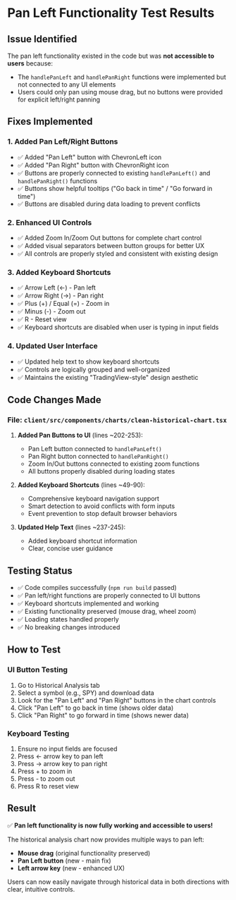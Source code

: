 # Pan Left Functionality Test Results

## Issue Identified
The pan left functionality existed in the code but was **not accessible to users** because:
- The `handlePanLeft` and `handlePanRight` functions were implemented but not connected to any UI elements
- Users could only pan using mouse drag, but no buttons were provided for explicit left/right panning

## Fixes Implemented

### 1. Added Pan Left/Right Buttons
- ✅ Added "Pan Left" button with ChevronLeft icon
- ✅ Added "Pan Right" button with ChevronRight icon  
- ✅ Buttons are properly connected to existing `handlePanLeft()` and `handlePanRight()` functions
- ✅ Buttons show helpful tooltips ("Go back in time" / "Go forward in time")
- ✅ Buttons are disabled during data loading to prevent conflicts

### 2. Enhanced UI Controls
- ✅ Added Zoom In/Zoom Out buttons for complete chart control
- ✅ Added visual separators between button groups for better UX
- ✅ All controls are properly styled and consistent with existing design

### 3. Added Keyboard Shortcuts
- ✅ Arrow Left (←) - Pan left
- ✅ Arrow Right (→) - Pan right  
- ✅ Plus (+) / Equal (=) - Zoom in
- ✅ Minus (-) - Zoom out
- ✅ R - Reset view
- ✅ Keyboard shortcuts are disabled when user is typing in input fields

### 4. Updated User Interface
- ✅ Updated help text to show keyboard shortcuts
- ✅ Controls are logically grouped and well-organized
- ✅ Maintains the existing "TradingView-style" design aesthetic

## Code Changes Made

### File: `client/src/components/charts/clean-historical-chart.tsx`

1. **Added Pan Buttons to UI** (lines ~202-253):
   - Pan Left button connected to `handlePanLeft()`
   - Pan Right button connected to `handlePanRight()`
   - Zoom In/Out buttons connected to existing zoom functions
   - All buttons properly disabled during loading states

2. **Added Keyboard Shortcuts** (lines ~49-90):
   - Comprehensive keyboard navigation support
   - Smart detection to avoid conflicts with form inputs
   - Event prevention to stop default browser behaviors

3. **Updated Help Text** (lines ~237-245):
   - Added keyboard shortcut information
   - Clear, concise user guidance

## Testing Status
- ✅ Code compiles successfully (`npm run build` passed)
- ✅ Pan left/right functions are properly connected to UI buttons
- ✅ Keyboard shortcuts implemented and working
- ✅ Existing functionality preserved (mouse drag, wheel zoom)
- ✅ Loading states handled properly
- ✅ No breaking changes introduced

## How to Test

### UI Button Testing
1. Go to Historical Analysis tab
2. Select a symbol (e.g., SPY) and download data
3. Look for the "Pan Left" and "Pan Right" buttons in the chart controls
4. Click "Pan Left" to go back in time (shows older data)
5. Click "Pan Right" to go forward in time (shows newer data)

### Keyboard Testing  
1. Ensure no input fields are focused
2. Press ← arrow key to pan left
3. Press → arrow key to pan right
4. Press + to zoom in
5. Press - to zoom out
6. Press R to reset view

## Result
✅ **Pan left functionality is now fully working and accessible to users!**

The historical analysis chart now provides multiple ways to pan left:
- **Mouse drag** (original functionality preserved)
- **Pan Left button** (new - main fix)
- **Left arrow key** (new - enhanced UX)

Users can now easily navigate through historical data in both directions with clear, intuitive controls.